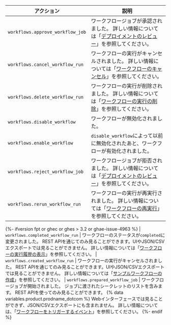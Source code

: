| アクション                            | 説明                                                                                                               |
| -------------------------------- | ---------------------------------------------------------------------------------------------------------------- |
| `workflows.approve_workflow_job` | ワークフロージョブが承認されました。 詳しい情報については「[デプロイメントのレビュー](/actions/managing-workflow-runs/reviewing-deployments)」を参照してください。   |
| `workflows.cancel_workflow_run`  | ワークフローの実行がキャンセルされました。 詳しい情報については「[ワークフローのキャンセル](/actions/managing-workflow-runs/canceling-a-workflow)」を参照してください。 |
| `workflows.delete_workflow_run`  | ワークフローの実行が削除されました。 詳しい情報については「[ワークフローの実行の削除](/actions/managing-workflow-runs/deleting-a-workflow-run)」を参照してください。 |
| `workflows.disable_workflow`     | ワークフローが無効化されました。                                                                                                 |
| `workflows.enable_workflow`      | `disable_workflow`によって以前に無効化されたあと、ワークフローが有効化されました。                                                               |
| `workflows.reject_workflow_job`  | ワークフロージョブが拒否されました。 詳しい情報については「[デプロイメントのレビュー](/actions/managing-workflow-runs/reviewing-deployments)」を参照してください。   |
| `workflows.rerun_workflow_run`   | ワークフローの実行が再実行されました。 詳しい情報については「[ワークフローの再実行](/actions/managing-workflow-runs/re-running-a-workflow)」を参照してください。    |
{%- ifversion fpt or ghec or ghes > 3.2 or ghae-issue-4963 %}
| `workflows.completed_workflow_run` | ワークフローのステータスが`completed`に変更されました。 REST APIを通じてのみ見ることができます。UIやJSON/CSVエクスポートでは見ることができません。 詳しい情報については「[ワークフローの実行履歴の表示](/actions/managing-workflow-runs/viewing-workflow-run-history)」を参照してください。 | `workflows.created_workflow_run` | ワークフローの実行がキャンセルされました。 REST APIを通じてのみ見ることができます。UIやJSON/CSVエクスポートでは見ることができません。 詳しい情報については「[サンプルワークフローの作成](/actions/learn-github-actions/introduction-to-github-actions#create-an-example-workflow)」を参照してください。 | `workflows.prepared_workflow_job` | ワークフロージョブが開始されました。 ジョブに渡されたシークレットのリストを含みます。 REST APIを使ってのみ見ることができます。 {% data variables.product.prodname_dotcom %} Webインターフェースでは見ることができず、JSON/CSVエクスポートにも含まれません。 詳しい情報については、「[ワークフローをトリガーするイベント](/actions/reference/events-that-trigger-workflows)」を参照してください。
{%- endif %}
